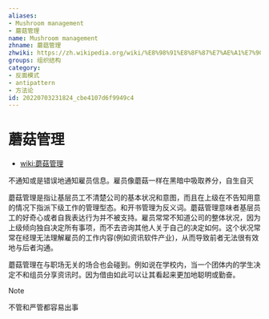 ```yaml
---
aliases:
- Mushroom management
- 蘑菇管理
name: Mushroom management
zhname: 蘑菇管理
zhwiki: https://zh.wikipedia.org/wiki/%E8%98%91%E8%8F%87%E7%AE%A1%E7%90%86
groups: 组织结构
category:
- 反面模式
- antipattern
- 方法论
id: 20220703231824_cbe4107d6f9949c4
---
```


# 蘑菇管理

* [wiki:蘑菇管理](https://zh.wikipedia.org/wiki/%E8%98%91%E8%8F%87%E7%AE%A1%E7%90%86)

不通知或是错误地通知雇员信息。雇员像蘑菇一样在黑暗中吸取养分，自生自灭

蘑菇管理是指让基层员工不清楚公司的基本状况和意图，而且在上级在不告知用意的情况下指派下级工作的管理型态。和开书管理为反义词。蘑菇管理意味者基层员工的好奇心或者自我表达行为并不被支持。雇员常常不知道公司的整体状况，因为上级倾向独自决定所有事项，而不去咨询其他人关于自己的决定如何。这个状况常常在经理无法理解雇员的工作内容(例如资讯软件产业)，从而导致前者无法很有效地与后者沟通。

蘑菇管理在与职场无关的场合也会碰到。例如说在学校内，当一个团体内的学生决定不和组员分享资讯时。因为借由如此可以让其看起来更加地聪明或勤奋。

> [!NOTE]
> 不管和严管都容易出事
